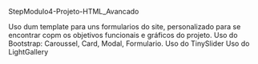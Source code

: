 StepModulo4-Projeto-HTML_Avancado

Uso dum template para uns formularios do site, personalizado para se encontrar copm os objetivos funcionais e gráficos do projeto.
Uso do Bootstrap: Caroussel, Card, Modal, Formulario.
Uso do TinySlider
Uso do LightGallery